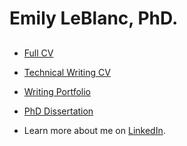 # Emily LeBlanc, PhD.

##

* [Full CV](/docs/LeBlanc_full_CV_2022.pdf)

* [Technical Writing CV](docs/LeBlanc_writing_CV_2022.pdf)

* [Writing Portfolio](https://github.com/eleblanc-ai/writing-portfolio)

* [PhD Dissertation](docs/dissertation-full.pdf)

* Learn more about me on [LinkedIn](https://www.linkedin.com/in/emily-leblanc-217a0042).

